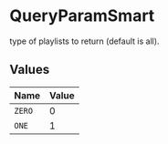 # QueryParamSmart

type of playlists to return (default is all).


## Values

| Name   | Value  |
| ------ | ------ |
| `ZERO` | 0      |
| `ONE`  | 1      |